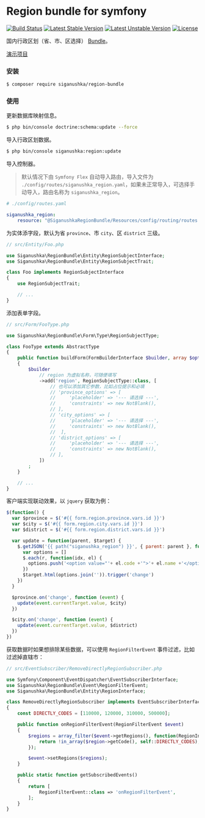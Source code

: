 # Region bundle for symfony

[![Build Status](https://travis-ci.org/siganushka/region-bundle.svg?branch=master)](https://travis-ci.org/siganushka/region-bundle)
[![Latest Stable Version](https://poser.pugx.org/siganushka/region-bundle/v/stable)](https://packagist.org/packages/siganushka/region-bundle)
[![Latest Unstable Version](https://poser.pugx.org/siganushka/region-bundle/v/unstable)](https://packagist.org/packages/siganushka/region-bundle)
[![License](https://poser.pugx.org/siganushka/region-bundle/license)](https://packagist.org/packages/siganushka/region-bundle)

国内行政区划（省、市、区选择） [Bundle](https://symfony.com/doc/current/bundles.html)。

[演示项目](https://github.com/siganushka/region-bundle-demo)

### 安装

```bash
$ composer require siganushka/region-bundle
```

### 使用

更新数据库映射信息。

```bash
$ php bin/console doctrine:schema:update --force
```

导入行政区划数据。

```bash
$ php bin/console siganushka:region:update
```

导入控制器。

> 默认情况下由 `Symfony Flex` 自动导入路由，导入文件为 `./config/routes/siganushka_region.yaml`，如果未正常导入，可选择手动导入，路由名称为 `siganushka_region`。

```yaml
# ./config/routes.yaml

siganushka_region:
    resource: "@SiganushkaRegionBundle/Resources/config/routing/routes.xml"
```

为实体添字段，默认为省 `province`、市 `city`、区 `district` 三级。

```php
// src/Entity/Foo.php

use Siganushka\RegionBundle\Entity\RegionSubjectInterface;
use Siganushka\RegionBundle\Entity\RegionSubjectTrait;

class Foo implements RegionSubjectInterface
{
    use RegionSubjectTrait;

    // ...
}
```

添加表单字段。

```php
// src/Form/FooType.php

use Siganushka\RegionBundle\Form\Type\RegionSubjectType;

class FooType extends AbstractType
{
    public function buildForm(FormBuilderInterface $builder, array $options)
    {
        $builder
            // region 为虚拟名称，可随便填写
            ->add('region', RegionSubjectType::class, [
                // 也可以添加其它参数，比如占位提示和必填
                // 'province_options' => [
                //     'placeholder' => '--- 请选择 ---',
                //     'constraints' => new NotBlank(),
                // ],
                // 'city_options' => [
                //     'placeholder' => '--- 请选择 ---',
                //     'constraints' => new NotBlank(),
                //  ],
                // 'district_options' => [
                //     'placeholder' => '--- 请选择 ---',
                //     'constraints' => new NotBlank(),
                // ],
            ])
        ;
    }

    // ...
}
```

客户端实现联动效果，以 `jquery` 获取为例：

```javascript
$(function() {
  var $province = $('#{{ form.region.province.vars.id }}')
  var $city = $('#{{ form.region.city.vars.id }}')
  var $district = $('#{{ form.region.district.vars.id }}')

  var update = function(parent, $target) {
    $.getJSON('{{ path("siganushka_region") }}', { parent: parent }, function(r) {
      var options = []
      $.each(r, function(idx, el) {
        options.push('<option value="'+ el.code +'">'+ el.name +'</option>')
      })
      $target.html(options.join('')).trigger('change')
    })
  }

  $province.on('change', function (event) {
    update(event.currentTarget.value, $city)
  })

  $city.on('change', function (event) {
    update(event.currentTarget.value, $district)
  })
})
```

获取数据时如果想排除某些数据，可以使用 `RegionFilterEvent` 事件过滤，比如过滤掉直辖市：

```php
// src/EventSubscriber/RemoveDirectlyRegionSubscriber.php

use Symfony\Component\EventDispatcher\EventSubscriberInterface;
use Siganushka\RegionBundle\Event\RegionFilterEvent;
use Siganushka\RegionBundle\Entity\RegionInterface;

class RemoveDirectlyRegionSubscriber implements EventSubscriberInterface
{
    const DIRECTLY_CODES = [110000, 120000, 310000, 500000];

    public function onRegionFilterEvent(RegionFilterEvent $event)
    {
        $regions = array_filter($event->getRegions(), function(RegionInterface $region) {
            return !in_array($region->getCode(), self::DIRECTLY_CODES);
        });

        $event->setRegions($regions);
    }

    public static function getSubscribedEvents()
    {
        return [
            RegionFilterEvent::class => 'onRegionFilterEvent',
        ];
    }
}
```
